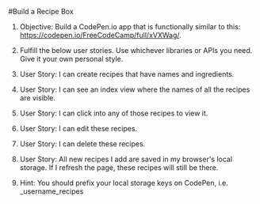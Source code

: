 #Build a Recipe Box

1. Objective: Build a CodePen.io app that is functionally similar to this: https://codepen.io/FreeCodeCamp/full/xVXWag/.

2. Fulfill the below user stories. Use whichever libraries or APIs you need. Give it your own personal style.

3. User Story: I can create recipes that have names and ingredients.

4. User Story: I can see an index view where the names of all the recipes are visible.

5. User Story: I can click into any of those recipes to view it.

6. User Story: I can edit these recipes.

7. User Story: I can delete these recipes.

8. User Story: All new recipes I add are saved in my browser's local storage. If I refresh the page, these recipes will still be there.

9. Hint: You should prefix your local storage keys on CodePen, i.e. _username_recipes